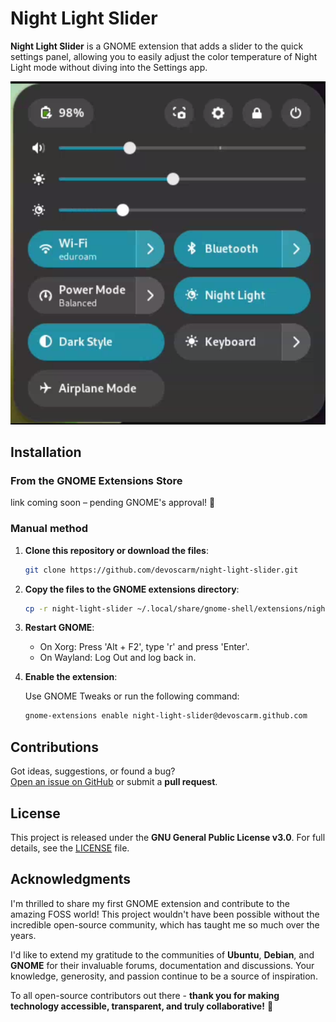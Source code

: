 # Night Light Slider

**Night Light Slider** is a GNOME extension that adds a slider to the quick settings panel, allowing you to easily adjust the color temperature of Night Light mode without diving into the Settings app.

![Quick Settings Preview](quick-settings-screenshot.png)

## Installation

### From the GNOME Extensions Store 

link coming soon – pending GNOME's approval! 🚀

### Manual method

1. **Clone this repository or download the files**:
   ```bash
   git clone https://github.com/devoscarm/night-light-slider.git
   ```

2. **Copy the files to the GNOME extensions directory**:
    ```bash
    cp -r night-light-slider ~/.local/share/gnome-shell/extensions/night-light-slider@devoscarm.github.com
    ```

3. **Restart GNOME**:

    - On Xorg: Press 'Alt + F2', type 'r' and press 'Enter'.
    - On Wayland: Log Out and log back in.

4. **Enable the extension**:

    Use GNOME Tweaks or run the following command:
    ```bash
    gnome-extensions enable night-light-slider@devoscarm.github.com
    ```

## Contributions

Got ideas, suggestions, or found a bug?  
[Open an issue on GitHub](https://github.com/devoscarm/night-light-slider/issues) or submit a **pull request**.

## License

This project is released under the **GNU General Public License v3.0**.
For full details, see the [LICENSE](LICENSE) file.

## Acknowledgments

I'm thrilled to share my first GNOME extension and contribute to the amazing FOSS world!
This project wouldn't have been possible without the incredible open-source community, which
has taught me so much over the years.

I'd like to extend my gratitude to the communities of **Ubuntu**, **Debian**, and **GNOME** for 
their invaluable forums, documentation and discussions. Your knowledge, generosity, and passion
continue to be a source of inspiration.

To all open-source contributors out there - **thank you for making technology accessible, 
transparent, and truly collaborative!** 🚀